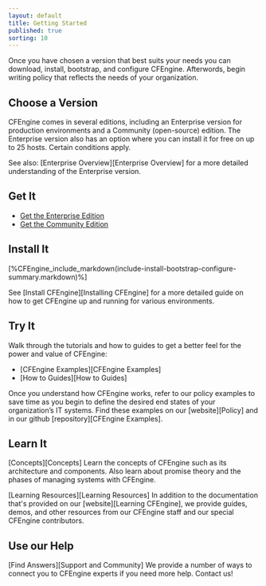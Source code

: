 ```yaml
---
layout: default
title: Getting Started 
published: true
sorting: 10
---
```


Once you have chosen a version that best suits your needs you can download, install,
bootstrap, and configure CFEngine. Afterwords, begin writing policy that
reflects the needs of your organization.

## Choose a Version

CFEngine comes in several editions, including an Enterprise version for 
production environments and a Community (open-source) edition. The Enterprise
version also has an option where you can install it for free on up to 25 hosts.
Certain conditions apply.

See also: [Enterprise Overview][Enterprise Overview] for a more detailed understanding
of the Enterprise version.

## Get It

* [Get the Enterprise Edition](https://cfengine.com/evaluate-enterprise)
* [Get the Community Edition](https://cfengine.com/inside/myspace)

## Install It

[%CFEngine_include_markdown(include-install-bootstrap-configure-summary.markdown)%]


See [Install CFEngine][Installing CFEngine] for a more detailed guide on how to get 
CFEngine up and running for various environments.

## Try It

Walk through the tutorials and how to guides to get a better 
feel for the power and value of CFEngine:

* [CFEngine Examples][CFEngine Examples]
* [How to Guides][How to Guides]   

Once you understand how CFEngine works, refer to our policy examples 
to save time as you begin to define the desired end states of your organization’s IT 
systems. Find these examples on our [website][Policy] and in our github [repository][CFEngine Examples].


## Learn It

[Concepts][Concepts] Learn the concepts of CFEngine such as its architecture and components. 
Also learn about promise theory and the phases of managing systems with CFEngine. 

[Learning Resources][Learning Resources] In addition to the documentation that's provided on 
our [website][Learning CFEngine], we provide guides, demos, and other resources from our CFEngine 
staff and our special CFEngine contributors. 


## Use our Help

[Find Answers][Support and Community] We provide a number of ways to connect you to CFEngine 
experts if you need more help. Contact us!
